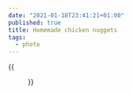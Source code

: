 ```yaml
---
date: "2021-01-18T23:41:21+01:00"
published: true
title: Homemade chicken nuggets 
tags:
  - photo
---
```


{{<figure alt="Homemade chicken nuggets " src="/images/2021-01-18-Homemade-chicken-nuggets-.jpg" width="1280">}}
